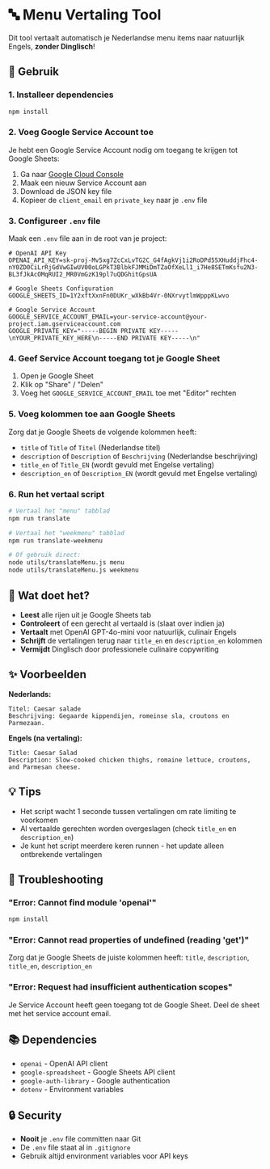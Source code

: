# 🔤 Menu Vertaling Tool

Dit tool vertaalt automatisch je Nederlandse menu items naar natuurlijk Engels, **zonder Dinglisch**!

## 🚀 Gebruik

### 1. Installeer dependencies
```bash
npm install
```

### 2. Voeg Google Service Account toe

Je hebt een Google Service Account nodig om toegang te krijgen tot Google Sheets:

1. Ga naar [Google Cloud Console](https://console.cloud.google.com/iam-admin/serviceaccounts)
2. Maak een nieuw Service Account aan
3. Download de JSON key file
4. Kopieer de `client_email` en `private_key` naar je `.env` file

### 3. Configureer `.env` file

Maak een `.env` file aan in de root van je project:

```env
# OpenAI API Key
OPENAI_API_KEY=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

# Google Sheets Configuration
GOOGLE_SHEETS_ID=1Y2xftXxnFn0DUKr_wXkBb4Vr-0NXrvytlmWpppKLwvo

# Google Service Account
GOOGLE_SERVICE_ACCOUNT_EMAIL=your-service-account@your-project.iam.gserviceaccount.com
GOOGLE_PRIVATE_KEY="-----BEGIN PRIVATE KEY-----\nYOUR_PRIVATE_KEY_HERE\n-----END PRIVATE KEY-----\n"
```

### 4. Geef Service Account toegang tot je Google Sheet

1. Open je Google Sheet
2. Klik op "Share" / "Delen"
3. Voeg het `GOOGLE_SERVICE_ACCOUNT_EMAIL` toe met "Editor" rechten

### 5. Voeg kolommen toe aan Google Sheets

Zorg dat je Google Sheets de volgende kolommen heeft:
- `title` of `Title` of `Titel` (Nederlandse titel)
- `description` of `Description` of `Beschrijving` (Nederlandse beschrijving)
- `title_en` of `Title_EN` (wordt gevuld met Engelse vertaling)
- `description_en` of `Description_EN` (wordt gevuld met Engelse vertaling)

### 6. Run het vertaal script

```bash
# Vertaal het "menu" tabblad
npm run translate

# Vertaal het "weekmenu" tabblad
npm run translate-weekmenu

# Of gebruik direct:
node utils/translateMenu.js menu
node utils/translateMenu.js weekmenu
```

## 🎯 Wat doet het?

- **Leest** alle rijen uit je Google Sheets tab
- **Controleert** of een gerecht al vertaald is (slaat over indien ja)
- **Vertaalt** met OpenAI GPT-4o-mini voor natuurlijk, culinair Engels
- **Schrijft** de vertalingen terug naar `title_en` en `description_en` kolommen
- **Vermijdt** Dinglisch door professionele culinaire copywriting

## ✨ Voorbeelden

**Nederlands:**
```
Titel: Caesar salade
Beschrijving: Gegaarde kippendijen, romeinse sla, croutons en Parmezaan.
```

**Engels (na vertaling):**
```
Title: Caesar Salad
Description: Slow-cooked chicken thighs, romaine lettuce, croutons, and Parmesan cheese.
```

## 💡 Tips

- Het script wacht 1 seconde tussen vertalingen om rate limiting te voorkomen
- Al vertaalde gerechten worden overgeslagen (check `title_en` en `description_en`)
- Je kunt het script meerdere keren runnen - het update alleen ontbrekende vertalingen

## 🐛 Troubleshooting

### "Error: Cannot find module 'openai'"
```bash
npm install
```

### "Error: Cannot read properties of undefined (reading 'get')"
Zorg dat je Google Sheets de juiste kolommen heeft: `title`, `description`, `title_en`, `description_en`

### "Error: Request had insufficient authentication scopes"
Je Service Account heeft geen toegang tot de Google Sheet. Deel de sheet met het service account email.

## 📚 Dependencies

- `openai` - OpenAI API client
- `google-spreadsheet` - Google Sheets API client
- `google-auth-library` - Google authentication
- `dotenv` - Environment variables

## 🔒 Security

- **Nooit** je `.env` file committen naar Git
- De `.env` file staat al in `.gitignore`
- Gebruik altijd environment variables voor API keys

